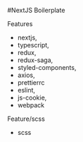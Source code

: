 #NextJS Boilerplate

Features
- nextjs,
- typescript,
- redux,
- redux-saga,
- styled-components,
- axios,
- prettierrc
- eslint,
- js-cookie,
- webpack

Feature/scss
- scss